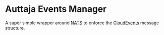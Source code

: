 # Auttaja Events Manager

A super simple wrapper around [NATS](https://nats.io) to enforce the [CloudEvents](https://cloudevents.io/) message structure.
